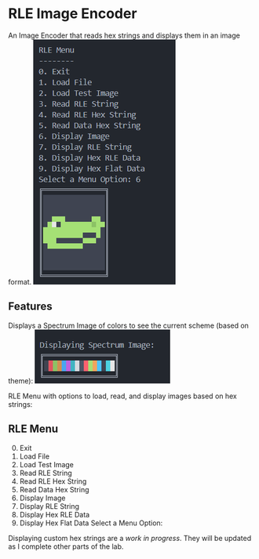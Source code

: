 # RLE Image Encoder

An Image Encoder that reads hex strings and displays them in an image format. 
![UF Gator in a pixelated format](image.png)

## Features

Displays a Spectrum Image of colors to see the current scheme (based on theme):
![Color Spectrum based on theme](image-1.png)

RLE Menu with options to load, read, and display images based on hex strings:

RLE Menu
--------
0. Exit
1. Load File
2. Load Test Image
3. Read RLE String
4. Read RLE Hex String
5. Read Data Hex String
6. Display Image
7. Display RLE String
8. Display Hex RLE Data
9. Display Hex Flat Data
Select a Menu Option:

Displaying custom hex strings are a *work in progress*. They will be updated as I complete other parts of the lab.
